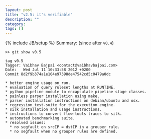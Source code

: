 ```yaml
---
layout: post
title: "v2.5: it's verifiable"
description: ""
category: 
tags: []
---
```

{% include JB/setup %}
Summary: (since after `v0.4`)

	>> git show v0.5
	
	tag v0.5
	Tagger: Vaibhav Bajpai <contact@vaibhavbajpai.com>
	Date:   Wed Jul 11 10:33:58 2012 +0200
	Commit 8d2f9b374a1e104e97398de47542cd5c0479a0dc
	
	* better engine usage on run.
	* evaluation of query ruleset lengths at RUNTIME.
	* python pipeline module to encapsulate pipeline stage classes.
	* painless parser installation using make.
	* parser installation instructions on debian/ubuntu and osx.
	* regression test-suite for the execution engine.
	* silk installation and usage instructions.
	* instructions to convert flow-tools traces to silk.
	* automated benchmarking suite.
	* resolved issues:
	  * no segfault on srcIP = dstIP in a grouper rule.
	  * no segfault when no grouper rules are defined.	